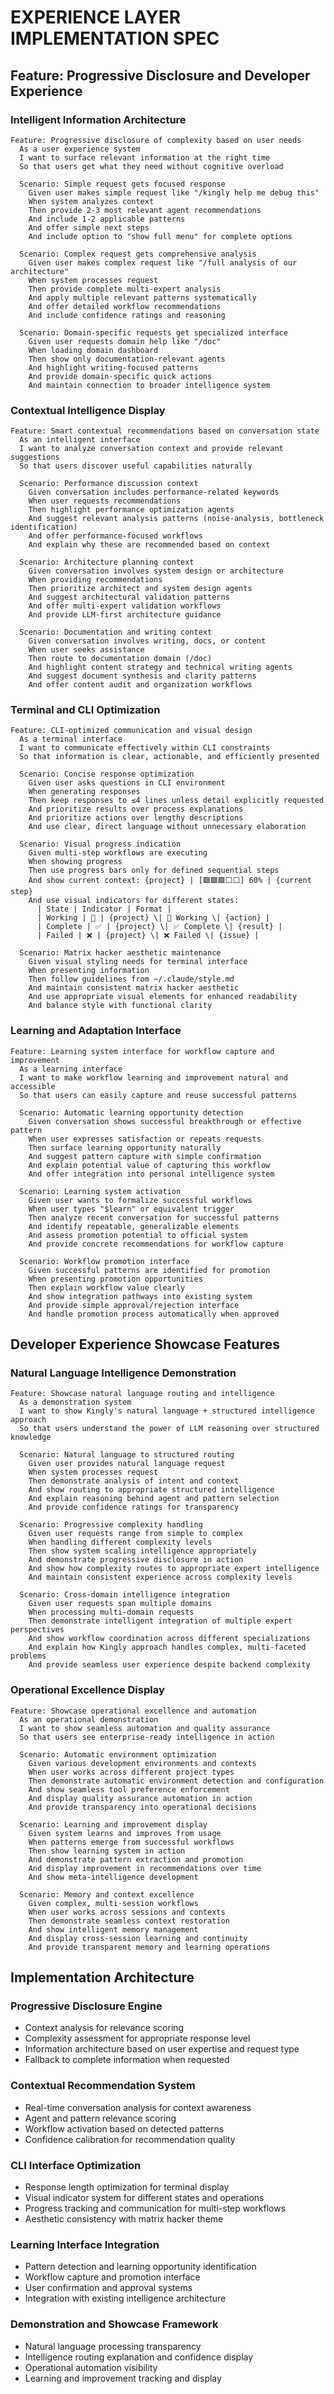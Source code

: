 # EXPERIENCE LAYER IMPLEMENTATION SPEC

## Feature: Progressive Disclosure and Developer Experience

### **Intelligent Information Architecture**
```gherkin
Feature: Progressive disclosure of complexity based on user needs
  As a user experience system
  I want to surface relevant information at the right time
  So that users get what they need without cognitive overload

  Scenario: Simple request gets focused response
    Given user makes simple request like "/kingly help me debug this"
    When system analyzes context
    Then provide 2-3 most relevant agent recommendations
    And include 1-2 applicable patterns
    And offer simple next steps
    And include option to "show full menu" for complete options

  Scenario: Complex request gets comprehensive analysis
    Given user makes complex request like "/full analysis of our architecture"
    When system processes request
    Then provide complete multi-expert analysis
    And apply multiple relevant patterns systematically
    And offer detailed workflow recommendations
    And include confidence ratings and reasoning

  Scenario: Domain-specific requests get specialized interface
    Given user requests domain help like "/doc"
    When loading domain dashboard
    Then show only documentation-relevant agents
    And highlight writing-focused patterns
    And provide domain-specific quick actions
    And maintain connection to broader intelligence system
```

### **Contextual Intelligence Display**
```gherkin
Feature: Smart contextual recommendations based on conversation state
  As an intelligent interface
  I want to analyze conversation context and provide relevant suggestions
  So that users discover useful capabilities naturally

  Scenario: Performance discussion context
    Given conversation includes performance-related keywords
    When user requests recommendations
    Then highlight performance optimization agents
    And suggest relevant analysis patterns (noise-analysis, bottleneck identification)
    And offer performance-focused workflows
    And explain why these are recommended based on context

  Scenario: Architecture planning context
    Given conversation involves system design or architecture
    When providing recommendations
    Then prioritize architect and system design agents
    And suggest architectural validation patterns
    And offer multi-expert validation workflows
    And provide LLM-first architecture guidance

  Scenario: Documentation and writing context
    Given conversation involves writing, docs, or content
    When user seeks assistance
    Then route to documentation domain (/doc)
    And highlight content strategy and technical writing agents
    And suggest document synthesis and clarity patterns
    And offer content audit and organization workflows
```

### **Terminal and CLI Optimization**
```gherkin
Feature: CLI-optimized communication and visual design
  As a terminal interface
  I want to communicate effectively within CLI constraints
  So that information is clear, actionable, and efficiently presented

  Scenario: Concise response optimization
    Given user asks questions in CLI environment
    When generating responses
    Then keep responses to ≤4 lines unless detail explicitly requested
    And prioritize results over process explanations
    And prioritize actions over lengthy descriptions
    And use clear, direct language without unnecessary elaboration

  Scenario: Visual progress indication
    Given multi-step workflows are executing
    When showing progress
    Then use progress bars only for defined sequential steps
    And show current context: {project} | [🟩🟩🟩⬜⬜] 60% | {current step}
    And use visual indicators for different states:
      | State | Indicator | Format |
      | Working | 🔄 | {project} \| 🔄 Working \| {action} |
      | Complete | ✅ | {project} \| ✅ Complete \| {result} |
      | Failed | ❌ | {project} \| ❌ Failed \| {issue} |

  Scenario: Matrix hacker aesthetic maintenance
    Given visual styling needs for terminal interface
    When presenting information
    Then follow guidelines from ~/.claude/style.md
    And maintain consistent matrix hacker aesthetic
    And use appropriate visual elements for enhanced readability
    And balance style with functional clarity
```

### **Learning and Adaptation Interface**
```gherkin
Feature: Learning system interface for workflow capture and improvement
  As a learning interface
  I want to make workflow learning and improvement natural and accessible
  So that users can easily capture and reuse successful patterns

  Scenario: Automatic learning opportunity detection
    Given conversation shows successful breakthrough or effective pattern
    When user expresses satisfaction or repeats requests
    Then surface learning opportunity naturally
    And suggest pattern capture with simple confirmation
    And explain potential value of capturing this workflow
    And offer integration into personal intelligence system

  Scenario: Learning system activation
    Given user wants to formalize successful workflows
    When user types "$learn" or equivalent trigger
    Then analyze recent conversation for successful patterns
    And identify repeatable, generalizable elements
    And assess promotion potential to official system
    And provide concrete recommendations for workflow capture

  Scenario: Workflow promotion interface
    Given successful patterns are identified for promotion
    When presenting promotion opportunities
    Then explain workflow value clearly
    And show integration pathways into existing system
    And provide simple approval/rejection interface
    And handle promotion process automatically when approved
```

## Developer Experience Showcase Features

### **Natural Language Intelligence Demonstration**
```gherkin
Feature: Showcase natural language routing and intelligence
  As a demonstration system
  I want to show Kingly's natural language + structured intelligence approach
  So that users understand the power of LLM reasoning over structured knowledge

  Scenario: Natural language to structured routing
    Given user provides natural language request
    When system processes request
    Then demonstrate analysis of intent and context
    And show routing to appropriate structured intelligence
    And explain reasoning behind agent and pattern selection
    And provide confidence ratings for transparency

  Scenario: Progressive complexity handling
    Given user requests range from simple to complex
    When handling different complexity levels
    Then show system scaling intelligence appropriately
    And demonstrate progressive disclosure in action
    And show how complexity routes to appropriate expert intelligence
    And maintain consistent experience across complexity levels

  Scenario: Cross-domain intelligence integration
    Given user requests span multiple domains
    When processing multi-domain requests
    Then demonstrate intelligent integration of multiple expert perspectives
    And show workflow coordination across different specializations
    And explain how Kingly approach handles complex, multi-faceted problems
    And provide seamless user experience despite backend complexity
```

### **Operational Excellence Display**
```gherkin
Feature: Showcase operational excellence and automation
  As an operational demonstration
  I want to show seamless automation and quality assurance
  So that users see enterprise-ready intelligence in action

  Scenario: Automatic environment optimization
    Given various development environments and contexts
    When user works across different project types
    Then demonstrate automatic environment detection and configuration
    And show seamless tool preference enforcement
    And display quality assurance automation in action
    And provide transparency into operational decisions

  Scenario: Learning and improvement display
    Given system learns and improves from usage
    When patterns emerge from successful workflows
    Then show learning system in action
    And demonstrate pattern extraction and promotion
    And display improvement in recommendations over time
    And show meta-intelligence development

  Scenario: Memory and context excellence
    Given complex, multi-session workflows
    When user works across sessions and contexts
    Then demonstrate seamless context restoration
    And show intelligent memory management
    And display cross-session learning and continuity
    And provide transparent memory and learning operations
```

## Implementation Architecture

### **Progressive Disclosure Engine**
- Context analysis for relevance scoring
- Complexity assessment for appropriate response level
- Information architecture based on user expertise and request type
- Fallback to complete information when requested

### **Contextual Recommendation System**
- Real-time conversation analysis for context awareness
- Agent and pattern relevance scoring
- Workflow activation based on detected patterns
- Confidence calibration for recommendation quality

### **CLI Interface Optimization**
- Response length optimization for terminal display
- Visual indicator system for different states and operations
- Progress tracking and communication for multi-step workflows
- Aesthetic consistency with matrix hacker theme

### **Learning Interface Integration**
- Pattern detection and learning opportunity identification
- Workflow capture and promotion interface
- User confirmation and approval systems
- Integration with existing intelligence architecture

### **Demonstration and Showcase Framework**
- Natural language processing transparency
- Intelligence routing explanation and confidence display
- Operational automation visibility
- Learning and improvement tracking and display